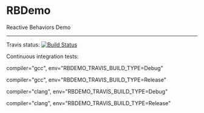 RBDemo
======

Reactive Behaviors Demo

-------------------------------------

Travis status: [![Build Status](https://travis-ci.org/Ommac/RBDemo.svg?branch=master)](https://travis-ci.org/Ommac/RBDemo)

Continuous integration tests:

compiler="gcc", env="RBDEMO_TRAVIS_BUILD_TYPE=Debug"

compiler="gcc", env="RBDEMO_TRAVIS_BUILD_TYPE=Release"

compiler="clang", env="RBDEMO_TRAVIS_BUILD_TYPE=Debug"

compiler="clang", env="RBDEMO_TRAVIS_BUILD_TYPE=Release"
